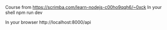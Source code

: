 Course from https://scrimba.com/learn-nodejs-c00ho9qqh6/~0xck
In your shell
npm run dev

In your browser
http://localhost:8000/api
